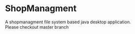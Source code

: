 # ShopManagment
A shopmanagment file system based java desktop application.    
Please checkout master branch
